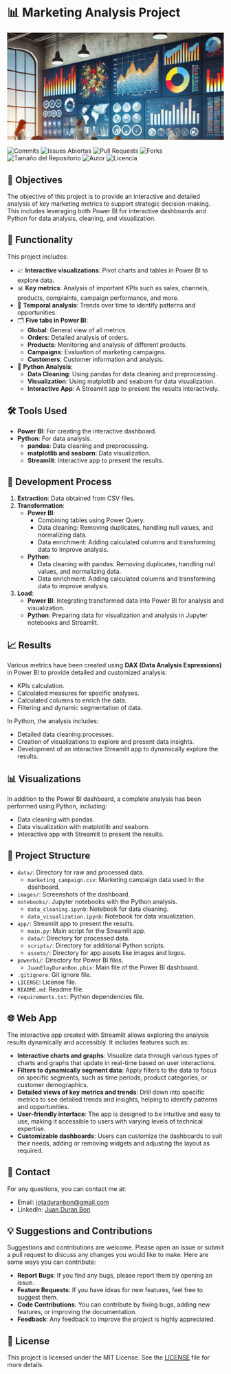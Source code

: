 # 📊 Marketing Analysis Project

![Portada](./assets/portada.png)

![Commits](https://img.shields.io/github/commit-activity/m/Jotis86/Marketing-Dashboard-PowerBI)
![Issues Abiertas](https://img.shields.io/github/issues/Jotis86/Marketing-Dashboard-PowerBI)
![Pull Requests](https://img.shields.io/github/issues-pr/Jotis86/Marketing-Dashboard-PowerBI)
![Forks](https://img.shields.io/github/forks/Jotis86/Marketing-Dashboard-PowerBI)
![Tamaño del Repositorio](https://img.shields.io/github/repo-size/Jotis86/Marketing-Dashboard-PowerBI)
![Autor](https://img.shields.io/badge/autor-Juan%20Duran%20Bon-blue)
![Licencia](https://img.shields.io/github/license/Jotis86/Marketing-Dashboard-PowerBI)

## 📌 Objectives

The objective of this project is to provide an interactive and detailed analysis of key marketing metrics to support strategic decision-making. This includes leveraging both Power BI for interactive dashboards and Python for data analysis, cleaning, and visualization.

## 🚀 Functionality

This project includes:
- 📈 **Interactive visualizations**: Pivot charts and tables in Power BI to explore data.
- 📊 **Key metrics**: Analysis of important KPIs such as sales, channels, products, complaints, campaign performance, and more.
- 📅 **Temporal analysis**: Trends over time to identify patterns and opportunities.
- 🗂️ **Five tabs in Power BI**:
  - **Global**: General view of all metrics.
  - **Orders**: Detailed analysis of orders.
  - **Products**: Monitoring and analysis of different products.
  - **Campaigns**: Evaluation of marketing campaigns.
  - **Customers**: Customer information and analysis.
- 🐍 **Python Analysis**:
  - **Data Cleaning**: Using pandas for data cleaning and preprocessing.
  - **Visualization**: Using matplotlib and seaborn for data visualization.
  - **Interactive App**: A Streamlit app to present the results interactively.

## 🛠️ Tools Used

- **Power BI**: For creating the interactive dashboard.
- **Python**: For data analysis.
  - **pandas**: Data cleaning and preprocessing.
  - **matplotlib and seaborn**: Data visualization.
  - **Streamlit**: Interactive app to present the results.

## 🔄 Development Process

1. **Extraction**: Data obtained from CSV files.
2. **Transformation**:
   - **Power BI**:
     - Combining tables using Power Query.
     - Data cleaning: Removing duplicates, handling null values, and normalizing data.
     - Data enrichment: Adding calculated columns and transforming data to improve analysis.
   - **Python**:
     - Data cleaning with pandas: Removing duplicates, handling null values, and normalizing data.
     - Data enrichment: Adding calculated columns and transforming data to improve analysis.
3. **Load**:
   - **Power BI**: Integrating transformed data into Power BI for analysis and visualization.
   - **Python**: Preparing data for visualization and analysis in Jupyter notebooks and Streamlit.

## 📈 Results

Various metrics have been created using **DAX (Data Analysis Expressions)** in Power BI to provide detailed and customized analysis:
- KPIs calculation.
- Calculated measures for specific analyses.
- Calculated columns to enrich the data.
- Filtering and dynamic segmentation of data.

In Python, the analysis includes:
- Detailed data cleaning processes.
- Creation of visualizations to explore and present data insights.
- Development of an interactive Streamlit app to dynamically explore the results.

## 📊 Visualizations

In addition to the Power BI dashboard, a complete analysis has been performed using Python, including:
- Data cleaning with pandas.
- Data visualization with matplotlib and seaborn.
- Interactive app with Streamlit to present the results.

## 📂 Project Structure

- `data/`: Directory for raw and processed data.
  - `marketing_campaign.csv`: Marketing campaign data used in the dashboard.
- `images/`: Screenshots of the dashboard.
- `notebooks/`: Jupyter notebooks with the Python analysis.
  - `data_cleaning.ipynb`: Notebook for data cleaning.
  - `data_visualization.ipynb`: Notebook for data visualization.
- `app/`: Streamlit app to present the results.
  - `main.py`: Main script for the Streamlit app.
  - `data/`: Directory for processed data.
  - `scripts/`: Directory for additional Python scripts.
  - `assets/`: Directory for app assets like images and logos.
- `powerbi/`: Directory for Power BI files.
  - `JuanEloyDuranBon.pbix`: Main file of the Power BI dashboard.
- `.gitignore`: Git ignore file.
- `LICENSE`: License file.
- `README.md`: Readme file.
- `requirements.txt`: Python dependencies file.

## 🌐 Web App

The interactive app created with Streamlit allows exploring the analysis results dynamically and accessibly. It includes features such as:
- **Interactive charts and graphs**: Visualize data through various types of charts and graphs that update in real-time based on user interactions.
- **Filters to dynamically segment data**: Apply filters to the data to focus on specific segments, such as time periods, product categories, or customer demographics.
- **Detailed views of key metrics and trends**: Drill down into specific metrics to see detailed trends and insights, helping to identify patterns and opportunities.
- **User-friendly interface**: The app is designed to be intuitive and easy to use, making it accessible to users with varying levels of technical expertise.
- **Customizable dashboards**: Users can customize the dashboards to suit their needs, adding or removing widgets and adjusting the layout as required.

## 📧 Contact

For any questions, you can contact me at:
- Email: jotaduranbon@gmail.com
- LinkedIn: [Juan Duran Bon](https://www.linkedin.com/in/juan-duran-bon)

## 💡 Suggestions and Contributions

Suggestions and contributions are welcome. Please open an issue or submit a pull request to discuss any changes you would like to make. Here are some ways you can contribute:
- **Report Bugs**: If you find any bugs, please report them by opening an issue.
- **Feature Requests**: If you have ideas for new features, feel free to suggest them.
- **Code Contributions**: You can contribute by fixing bugs, adding new features, or improving the documentation.
- **Feedback**: Any feedback to improve the project is highly appreciated.

## 📜 License

This project is licensed under the MIT License. See the [LICENSE](./LICENSE) file for more details.
